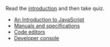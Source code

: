 Read the [introduction](https://javascript.info/getting-started) and then take quiz.

- [An Introduction to JavaScript](https://javascript.info/intro)
- [Manuals and specifications](https://javascript.info/manuals-specifications)
- [Code editors](https://javascript.info/code-editors)
- [Developer console](https://javascript.info/getting-started)